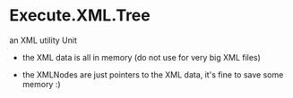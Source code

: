 # Execute.XML.Tree

an XML utility Unit 

- the XML data is all in memory (do not use for very big XML files)

- the XMLNodes are just pointers to the XML data, it's fine to save some memory :)